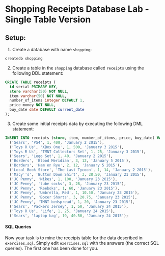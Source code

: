 # Shopping Receipts Database Lab - Single Table Version

## Setup:

1. Create a database with name `shopping`:

```bash
createdb shopping
```

2. Create a table in the `shopping` database called `receipts` using the
   following DDL statement:

```sql
CREATE TABLE receipts (
  id serial PRIMARY KEY,
  store varchar(50) NOT NULL,
  item varchar(50) NOT NULL,
  number_of_items integer DEFAULT 1,
  price money NOT NULL,
  buy_date date DEFAULT current_date
);
```

3. Create some initial receipts data by executing the following DML statement:

```sql
INSERT INTO receipts (store, item, number_of_items, price, buy_date) VALUES
  ('Sears', 'PS4', 1, 400, 'January 2 2015'),
  ('Toys R Us', 'XBox One', 1, 500, 'January 3 2015'),
  ('Toys R Us', 'TMNT Collectors Set', 1, 25, 'January 3 2015'),
  ('Sears', 'Lego Set', 1, 40, 'January 2 2015'),
  ('Borders', 'Blood Meridian', 3, 12, 'January 5 2015'),
  ('Borders', 'Ham on Rye', 2, 12, 'January 5 2015'),
  ('Local Book Store', 'The Last Tycoon', 1, 14, 'January 2 2015'),
  ('Macy''s', 'Button Down Shirt', 3, 28.50, 'January 21 2015'),
  ('JC Penny', 'Nikes', 1, 100, 'January 23 2015'),
  ('JC Penny', 'tube socks', 3, 28, 'January 23 2015'),
  ('JC Penny', 'Reeboks', 1, 60, 'January 23 2015'),
  ('JC Penny', 'Umbrella, Red', 1, 10.50, 'January 23 2015'),
  ('JC Penny', 'Boxer Shorts', 3, 20.75, 'January 23 2015'),
  ('JC Penny', 'TMNT bedspread', 1, 20, 'January 23 2015'),
  ('Sears', 'Packers Jersey', 1, 50, 'January 24 2015'),
  ('Toys R Us', 'Life', 1, 25, 'January 24 2015'),
  ('Sears', 'laptop bag', 19, 40.50, 'January 24 2015');
```

#### SQL Queries

Now your task is to mine the receipts table for the data described in `exercises.sql`. Simply edit `exercises.sql` with the answers (the correct SQL queries). The first one has been done for you.
